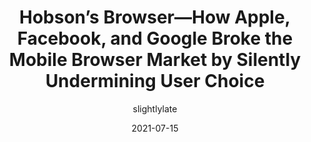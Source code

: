 ---
author: slightlylate
date: 2021-07-15
permalink: false
tags:
  - user-agents
  - meta
target_url: https://infrequently.org/2021/07/hobsons-browser/
title: Hobson’s Browser—How Apple, Facebook, and Google Broke the Mobile Browser Market by Silently Undermining User Choice
---